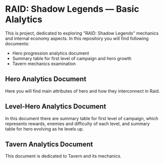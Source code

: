 # RAID: Shadow Legends — Basic Alalytics


This is project, dedicated to exploring "RAID: Shadow Legends" mechanics and internal economy aspects.
In this repository you will find following documents:

- Hero progression analytics document
- Summary table for first level of campaign and hero growth 
- Tavern mechanics examination
## Hero Analytics Document
Here you will find main attributes of hero and how they interconnect in Raid.
## Level-Hero Analytics Document
In this document there are summary table for first level of campaign, which represents rewards, enemies and difficulty of each level, and summary table for hero evolving as he levels up. 
## Tavern Analytics Document
This document is dedicated to Tavern and its mechanics. 
